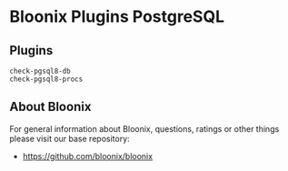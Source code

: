 # Bloonix Plugins PostgreSQL

## Plugins

    check-pgsql8-db
    check-pgsql8-procs

## About Bloonix

For general information about Bloonix, questions, ratings or other things please visit our base repository:

* https://github.com/bloonix/bloonix
